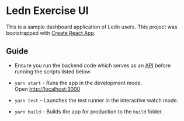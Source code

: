 # Ledn Exercise UI


This is a sample dashboard application of Ledn users. This project was bootstrapped with [Create React App](https://github.com/facebook/create-react-app).

## Guide

* Ensure you run the backend code which serves as an [API](https://github.com/mel-michael/ledn-exercise-api) before running the scripts listed below.

*  `yarn start` - Runs the app in the development mode.\
Open [http://localhost:3000](http://localhost:3000)

* `yarn test` – Launches the test runner in the interactive watch mode.

* `yarn build` – Builds the app for production to the `build` folder.

